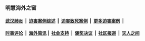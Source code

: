 
### 明慧海外之窗

####  [武汉肺炎](indexes/365.md?t=02270400) &nbsp;|&nbsp;  [迫害案例综述](indexes/328.md?t=02270400) &nbsp;|&nbsp; [迫害致死案例](indexes/277.md?t=02270400)  &nbsp;|&nbsp; [更多迫害案例](indexes/81.md?t=02270400)  &nbsp;|&nbsp; 
####  [时事评论](indexes/19.md?t=02270400) &nbsp;|&nbsp; [海外简讯](indexes/245.md?t=02270400)&nbsp;|&nbsp;  [社会支持](indexes/140.md?t=02270400) &nbsp;|&nbsp; [褒奖决议](indexes/282.md?t=02270400) &nbsp;|&nbsp; [社区报道](indexes/91.md?t=02270400)  &nbsp;|&nbsp; [天人之间](indexes/78.md?t=02270400) 

